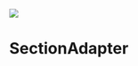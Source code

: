 [![](https://jitpack.io/v/RedLann/SectionAdapter.svg)](https://jitpack.io/#RedLann/SectionAdapter)

# SectionAdapter
